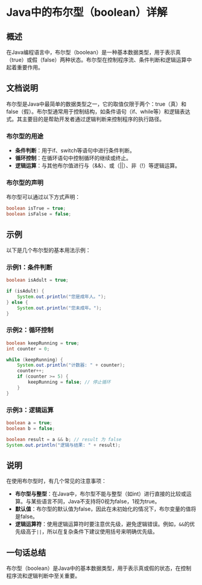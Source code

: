 <!--
Meta Description: # Java中的布尔型（boolean）详解 ## 概述 在Java编程语言中，布尔型（boolean）是一种基本数据类型，用于表示真（true）或假（false）两种状态。布尔型在控制程序流、条件判断和逻辑运算中起着重要作用。 ## 文档说明 布尔型是Java中最简单的数据类型之一，它的取值仅限于...
Meta Keywords: boolean, true, false, java, system
-->

# Java中的布尔型（boolean）详解

## 概述
在Java编程语言中，布尔型（boolean）是一种基本数据类型，用于表示真（true）或假（false）两种状态。布尔型在控制程序流、条件判断和逻辑运算中起着重要作用。

## 文档说明
布尔型是Java中最简单的数据类型之一，它的取值仅限于两个：true（真）和false（假）。布尔型通常用于控制结构，如条件语句（if、while等）和逻辑表达式。其主要目的是帮助开发者通过逻辑判断来控制程序的执行路径。

### 布尔型的用途
- **条件判断**：用于if、switch等语句中进行条件判断。
- **循环控制**：在循环语句中控制循环的继续或终止。
- **逻辑运算**：与其他布尔值进行与（&&）、或（||）、非（!）等逻辑运算。

### 布尔型的声明
布尔型可以通过以下方式声明：
```java
boolean isTrue = true;
boolean isFalse = false;
```

## 示例
以下是几个布尔型的基本用法示例：

### 示例1：条件判断
```java
boolean isAdult = true;

if (isAdult) {
    System.out.println("您是成年人。");
} else {
    System.out.println("您未成年。");
}
```

### 示例2：循环控制
```java
boolean keepRunning = true;
int counter = 0;

while (keepRunning) {
    System.out.println("计数器: " + counter);
    counter++;
    if (counter >= 5) {
        keepRunning = false; // 停止循环
    }
}
```

### 示例3：逻辑运算
```java
boolean a = true;
boolean b = false;

boolean result = a && b; // result 为 false
System.out.println("逻辑与结果: " + result);
```

## 说明
在使用布尔型时，有几个常见的注意事项：
- **布尔型与整型**：在Java中，布尔型不能与整型（如int）进行直接的比较或运算。与某些语言不同，Java不支持将0视为false，1视为true。
- **默认值**：布尔型的默认值为false，因此在未初始化的情况下，布尔变量的值将是false。
- **逻辑运算符**：使用逻辑运算符时要注意优先级，避免逻辑错误。例如，`&&`的优先级高于`||`，所以在复杂条件下建议使用括号来明确优先级。

## 一句话总结
布尔型（boolean）是Java中的基本数据类型，用于表示真或假的状态，在控制程序流和逻辑判断中至关重要。